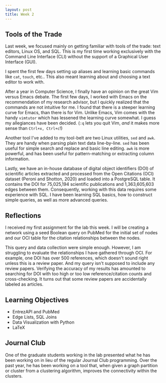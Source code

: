 ```yaml
---
layout: post
title: Week 2
---
```


## Tools of the Trade

Last week, we focused mainly on getting familiar with tools of the trade: text editors, Linux OS, and SQL. This is my first time working exclusively with the Command Line Interface (CLI) without the support of a Graphical User Interface (GUI). 

I spent the first few days setting up aliases and learning basic commands like `cat`, `touch`, etc.. This also meant learning about and choosing a text editor to work with. 

After a year in Computer Science, I finally have an opinion on the great Vim versus Emacs debate. The first few days, I worked with Emacs on the recommendation of my research advisor, but I quickly realized that the commands are not intuitive for me. I found that there is a steeper learning curve for Emacs, than there is for Vim. Unlike Emacs, Vim comes with the handy `vimtutor` which has lessened the learning curve somewhat. I guess my allegiances have been decided. (`:q` lets you quit Vim, *and* it makes more sense than `Ctrl+x, Ctrl+c`!)

Another tool I've added to my tool-belt are two Linux utilities, `sed` and `awk`. They are handy when parsing plain text data line-by-line. `sed` has been useful for simple search and replace and basic line editing. `awk` is more powerful, and has been useful for pattern-matching or extracting column information. 

Lastly, we have an in-house database of digital object identifiers (DOI) of scientific articles extracted and processed from the Open Citations (OCI) dataset (Peroni and Shotton, 2020) and loaded into a PostgreSQL table. It contains the DOI for 75,025,194 scientific publications and 1,363,605,603 edges between them. Consequently, working with this data requires some experience with SQL. I have been learning SQL basics, how to construct simple queries, as well as more advanced queries. 

## Reflections

I received my first assignment for the lab this week. I will be creating a network using a seed Boolean query on PubMed for the initial set of nodes and our OCI table for the citation relationships between the nodes.

This query and data collection were simple enough. However, I am struggling to evaluate the relationships I have gathered through OCI. For example, one DOI has over 500 references, which doesn't sound right unless this is a review paper. And my query isn't supposed to include any review papers. Verifying the accuracy of my results has amounted to searching for DOI with too high or too low reference/citation counts and cross-checking. It turns out that some review papers are accidentally labeled as articles. 

## Learning Objectives

- EntrezAPI and PubMed
- Edge Lists, SQL Joins
- Data Visualization with Python
- LaTeX

## Journal Club

One of the graduate students working in the lab presented what he has been working on in lieu of the regular Journal Club programming. Over the past year, he has been working on a tool that, when given a graph partition or cluster from a clustering algorithm, improves the connectivity within the clusters.  